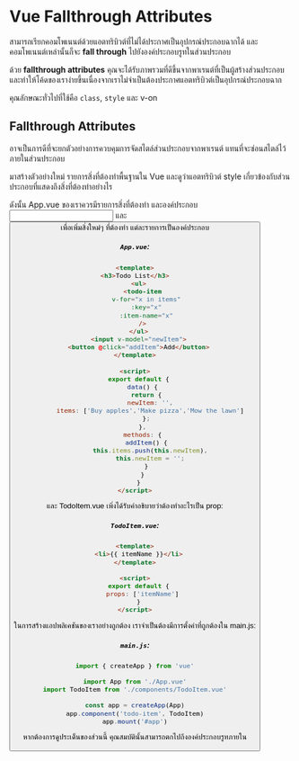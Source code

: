 # Vue Fallthrough Attributes

สามารถเรียกคอมโพเนนต์ด้วยแอตทริบิวต์ที่ไม่ได้ประกาศเป็นอุปกรณ์ประกอบฉากได้ และคอมโพเนนต์เหล่านั้นก็จะ **fall through** ไปยังองค์ประกอบรูทในส่วนประกอบ

ด้วย **fallthrough attributes** คุณจะได้รับภาพรวมที่ดีขึ้นจากพาเรนต์ที่เป็นผู้สร้างส่วนประกอบ และทำให้โค้ดของเราง่ายขึ้นเนื่องจากเราไม่จำเป็นต้องประกาศแอตทริบิวต์เป็นอุปกรณ์ประกอบฉาก

คุณลักษณะทั่วไปที่ใช้คือ `class`, `style` และ v-on



## Fallthrough Attributes

อาจเป็นการดีที่จะยกตัวอย่างการควบคุมการจัดสไตล์ส่วนประกอบจากพาเรนต์ แทนที่จะซ่อนสไตล์ไว้ภายในส่วนประกอบ

มาสร้างตัวอย่างใหม่ รายการสิ่งที่ต้องทำพื้นฐานใน Vue และดูว่าแอตทริบิวต์ style เกี่ยวข้องกับส่วนประกอบที่แสดงถึงสิ่งที่ต้องทำอย่างไร

ดังนั้น App.vue ของเราควรมีรายการสิ่งที่ต้องทำ และองค์ประกอบ <input> และ <button> เพื่อเพิ่มสิ่งใหม่ๆ ที่ต้องทำ แต่ละรายการเป็นองค์ประกอบ <todo-item />

##### `App.vue`:

```html
<template>
  <h3>Todo List</h3>  
  <ul>
    <todo-item
      v-for="x in items"
      :key="x"
      :item-name="x"
    />
  </ul>
  <input v-model="newItem">
  <button @click="addItem">Add</button>
</template>

<script>
  export default {
    data() {
      return {
        newItem: '',
        items: ['Buy apples','Make pizza','Mow the lawn']
      };
    },
    methods: {
      addItem() {
        this.items.push(this.newItem),
        this.newItem = '';
      }
    }
  }
</script>
```

และ TodoItem.vue เพิ่งได้รับคำอธิบายว่าต้องทำอะไรเป็น prop:

##### `TodoItem.vue`:

```html
<template>
  <li>{{ itemName }}</li>
</template>

<script>
  export default {
    props: ['itemName']
  }
</script>
```

ในการสร้างแอปพลิเคชันของเราอย่างถูกต้อง เราจำเป็นต้องมีการตั้งค่าที่ถูกต้องใน main.js:

##### `main.js`:

```js
import { createApp } from 'vue'
  
import App from './App.vue'
import TodoItem from './components/TodoItem.vue'

const app = createApp(App)
app.component('todo-item', TodoItem)
app.mount('#app')
```

หากต้องการดูประเด็นของส่วนนี้ คุณสมบัตินั้นสามารถตกไปถึงองค์ประกอบรูทภายใน <template> ของส่วนประกอบของเรา เราสามารถกำหนดสไตล์ให้กับรายการรายการจาก App.vue:

### Example

เรากำหนดสไตล์ให้กับองค์ประกอบ <li> ภายในคอมโพเนนต์จาก App.vue:

```html
<template>
  <h3>Todo List</h3>
  <ul>
    <todo-item
      v-for="x in items"
      :key="x"
      :item-name="x"
      style="background-color: lightgreen;"
    />
  </ul>
  <input v-model="newItem">
  <button @click="addItem">Add</button>
</template>
```

เพื่อยืนยันว่าแอตทริบิวต์ style ล้มเหลวจริงๆ เราสามารถคลิกขวาที่องค์ประกอบ <li> ในรายการสิ่งที่ต้องทำของเราในเบราว์เซอร์ เลือก 'Inspect' และเราจะเห็นว่าแอตทริบิวต์ style อยู่ในองค์ประกอบ <li> แล้ว:

![img](https://www.w3schools.com/vue/img_li-fallthru.png)



## Merging 'class' and 'style' Attributes

หากแอตทริบิวต์ 'class' หรือ 'style' ได้รับการตั้งค่าไว้แล้ว และแอตทริบิวต์ 'class' หรือ 'style' ก็มาจากพาเรนต์เป็นแอตทริบิวต์ fallthrough แอตทริบิวต์ดังกล่าวจะถูกรวมเข้าด้วยกัน

### Example

นอกเหนือจากการออกแบบที่มีอยู่จากพาเรนต์แล้ว เรายังเพิ่มระยะขอบให้กับองค์ประกอบ <li> ภายในส่วนประกอบ TodoItem.vue:

```html
<template>
  <li style="margin: 5px 0;">{{ itemName }}</li>
</template>

<script>
  export default {
    props: ['itemName']
  }
</script>
```

หากเราคลิกขวาที่องค์ประกอบ <li> ในเบราว์เซอร์ เราจะเห็นว่าแอตทริบิวต์ถูกรวมเข้าด้วยกัน Margin ถูกตั้งค่าโดยตรงบนองค์ประกอบ <li> ภายในคอมโพเนนต์ และถูกรวมเข้ากับสีพื้นหลังที่ตกมาจากพาเรนต์:

![img](https://www.w3schools.com/vue/img_li-fallthru-merge.png)



## $attrs

หากเรามีมากกว่าหนึ่งองค์ประกอบในระดับรูทขององค์ประกอบ ก็จะไม่ชัดเจนว่าองค์ประกอบใดที่แอตทริบิวต์ควร fall through

เพื่อกำหนดว่าองค์ประกอบรูทใดได้รับคุณลักษณะ Fallthrough เราสามารถทำเครื่องหมายองค์ประกอบด้วยวัตถุ $attrs ในตัวได้ เช่นนี้

### Example

##### `TodoItem.vue`:

```html
<template>
  <div class="pinkBall"></div>
  <li v-bind="$attrs">{{ itemName }}</li>
  <div class="pinkBall"></div>
</template>
```